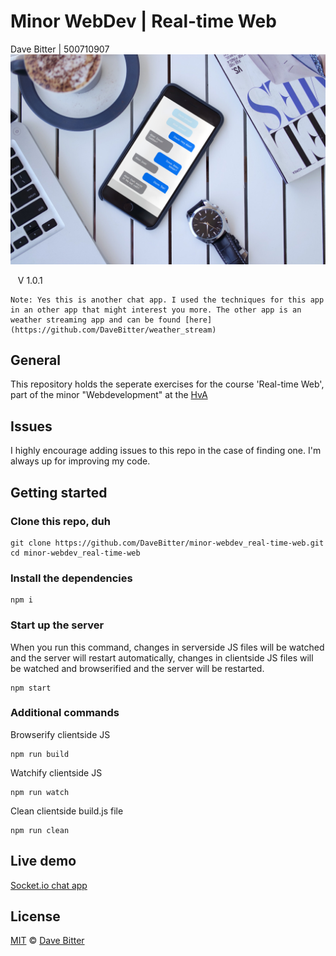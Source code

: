 # Minor WebDev | Real-time Web
Dave Bitter | 500710907
![app hero](https://raw.githubusercontent.com/DaveBitter/minor-webdev_real-time-web/master/screenshots/hero.jpg)

    V 1.0.1

    Note: Yes this is another chat app. I used the techniques for this app in an other app that might interest you more. The other app is an weather streaming app and can be found [here](https://github.com/DaveBitter/weather_stream)

## General
This repository holds the seperate exercises for the course 'Real-time Web', part of the minor "Webdevelopment" at the [HvA](http://www.hva.nl/)

## Issues
I highly encourage adding issues to this repo in the case of finding one. I'm always up for improving my code.

## Getting started
### Clone this repo, duh
    git clone https://github.com/DaveBitter/minor-webdev_real-time-web.git
    cd minor-webdev_real-time-web
   
### Install the dependencies
    npm i

### Start up the server
When you run this command, changes in serverside JS files will be watched and the server will restart automatically, changes in clientside JS files will be watched and browserified and the server will be restarted.
    
    npm start

### Additional commands
Browserify clientside JS

    npm run build

Watchify clientside JS

    npm run watch

Clean clientside build.js file

    npm run clean

## Live demo
[Socket.io chat app](https://minor-webdev-real-time-web.herokuapp.com/)

## License
[MIT](LICENSE.md) © [Dave Bitter](https://github.com/DaveBitter/)

